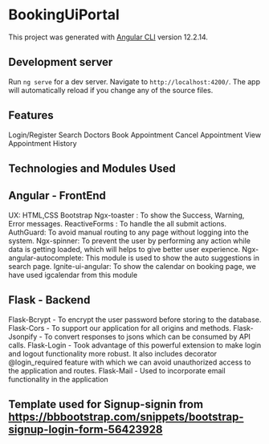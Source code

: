 # BookingUiPortal

This project was generated with [Angular CLI](https://github.com/angular/angular-cli) version 12.2.14.

## Development server

Run `ng serve` for a dev server. Navigate to `http://localhost:4200/`. The app will automatically reload if you change any of the source files.


## Features
  Login/Register
  Search Doctors
Book Appointment
Cancel Appointment
View Appointment History

## Technologies and Modules Used ##


## Angular - FrontEnd
UX: HTML,CSS Bootstrap
Ngx-toaster : To show the Success, Warning, Error messages.
ReactiveForms : To handle the all submit actions.
AuthGuard: To avoid manual routing to any page without logging into the
system.
Ngx-spinner: To prevent the user by performing any action while data is getting loaded, which will helps to give better user experience.
Ngx-angular-autocomplete: This module is used to show the auto suggestions in search page.
Ignite-ui-angular: To show the calendar on booking page, we have used igcalendar from this module

## Flask - Backend
Flask-Bcrypt - To encrypt the user password before storing to the database.
Flask-Cors - To support our application for all origins and methods.
Flask-Jsonpify - To convert responses to jsons which can be consumed by API calls.
Flask-Login - Took advantage of this powerful extension to make login and logout functionality more robust. It also includes decorator @login_required feature with which we can avoid unauthorized access to the application and routes.
Flask-Mail - Used to incorporate email functionality in the application
##


## Template used for Signup-signin  from https://bbbootstrap.com/snippets/bootstrap-signup-login-form-56423928
